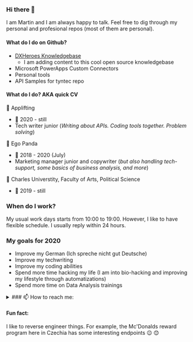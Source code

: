 ### Hi there 👋
I am Martin and I am always happy to talk. Feel free to dig through my personal and profesional repos (most of them are personal).

#### What do I do on Github?
- [DXHeroes Knowledgebase](https://github.com/DXHeroes/knowledge-base-content)
  - I am adding content to this cool open source knowledgebase
- Microsoft PowerApps Custom Connectors
- Personal tools
- API Samples for tyntec repo


#### What do I do? AKA quick CV

:office: Applifting
 - :calendar: 2020 - still
 - Tech writer junior (_Writing about APIs. Coding tools together. Problem solving_)
 
:office: Ego Panda
 - :calendar: 2018 - 2020 (July)
 - Marketing manager junior and copywriter (_but also handling tech-support, some basics of business analysis, and more_)

:school: Charles Universtity, Faculty of Arts, Political Science
- :calendar: 2019 - still

### When do I work?
My usual work days starts from 10:00 to 19:00. However, I like to have flexible schedule. I usually reply within 24 hours.

### My goals for 2020
- Improve my German (Ich spreche nicht gut Deutsche)
- Improve my techwriting
- Improve my coding abilities
- Spend more time hacking my life (I am into bio-hacking and improving my lifestyle through automatizations)
- Spend more time on Data Analysis trainings


<details><summary>### 📫 How to reach me: </summary>
<p>

- Threema RWFERFEY
- Twitter @KapesniP
- Email m.j.kodada@gmail.com

</p>
</details>

#### Fun fact:
I like to reverse engineer things. For example, the Mc'Donalds reward program here in Czechia has some interesting endpoints :wink:
😊
<!--
**ridlees/ridlees** is a ✨ _special_ ✨ repository because its `README.md` (this file) appears on your GitHub profile.

Here are some ideas to get you started:

- 🔭 I’m currently working on ...
- 🌱 I’m currently learning ...
- 👯 I’m looking to collaborate on ...
- 🤔 I’m looking for help with ...
- 💬 Ask me about ...
- 📫 How to reach me: ...
- 😄 Pronouns: ...
- ⚡ Fun fact: ...
-->
